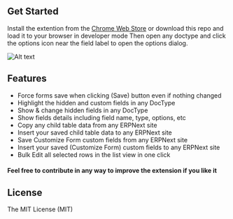 
## Get Started
 Install the extention from the [Chrome Web Store](https://chrome.google.com/webstore/detail/frappe-development-utils/mfpfeokebfgddkaemagjigbjkmohmpab) 
 or download this repo and load it to your browser in developer mode Then open any doctype and click the options icon near the field label to open the options dialog.
 

![Alt text](https://iili.io/sBSpwB.md.jpg "Preview")

## Features

- Force forms save when clicking (Save) button even if nothing changed
- Highlight the hidden and custom fields in any DocType
- Show & change hidden fields in any DocType
- Show fields details including field name, type, options, etc
- Copy any child table data from any ERPNext site
- Insert your saved child table data to any ERPNext site
- Save Customize Form custom fields from any ERPNext site
- Insert your saved (Customize Form) custom fields to any ERPNext site
- Bulk Edit all selected rows in the list view in one click

#### Feel free to contribute in any way to improve the extension if you like it

## License

The MIT License (MIT)